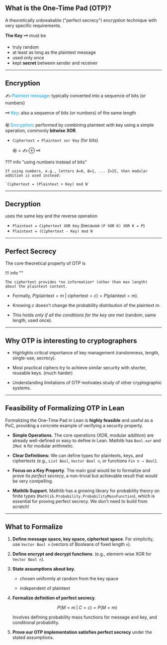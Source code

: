 ## What is the One-Time Pad (OTP)?

A theoretically unbreakable ("perfect secrecy") encryption technique with very specific requirements.

**The Key** 🗝️ must be

* truly random
* at least as long as the plaintext message
* used only once
* kept **secret** between sender and receiver

---

## Encryption

✍️ <font color="slate">Plaintext message</font>: typically converted into a sequence of bits (or numbers)

🗝️ <font color="slate">Key</font>: also a sequence of bits (or numbers) of the same length

㊙️ <font color="slate">Encryption</font>: performed by combining plaintext with key using a simple operation, commonly **bitwise XOR**.

* `Ciphertext = Plaintext xor Key` (for bits)

    ㊙️ = ✍️ ⊕ 🗝️


??? info "using numbers instead of bits"

    If using numbers, e.g., letters A=0, B=1, ... Z=25, then modular addition is used instead:

    `Ciphertext = (Plaintext + Key) mod N`

---

## Decryption

uses the same key and the reverse operation

* `Plaintext = Ciphertext XOR Key` (because `(P XOR K) XOR K = P`)
* `Plaintext = (Ciphertext - Key) mod N`

---

## Perfect Secrecy

The core theoretical property of OTP is

!!! info ""

    The ciphertext provides *no information* (other than max length)
    about the plaintext content.

+  Formally, $P(\text{plaintext} = m \; | \; \text{ciphertext} = c) = P(\text{plaintext} = m)$.

+  Knowing $c$ doesn't change the probability distribution of the plaintext $m$.

+  This holds *only if all the conditions for the key are met* (random, same length, used once).

---

## Why OTP is interesting to cryptographers

+  Highlights critical importance of key management (randomness, length,
   single-use, secrecy).

+  Most practical ciphers try to achieve similar security with
   shorter, reusable keys. (much harder)

+  Understanding limitations of OTP motivates study of other cryptographic systems.

---

## Feasibility of Formalizing OTP in Lean

Formalizing the One-Time Pad in Lean is **highly feasible** and useful as a PoC,
providing a concrete example of verifying a security property.

+  **Simple Operations**. The core operations (XOR, modular addition) are already
   well-defined or easy to define in Lean. Mathlib has `Bool.xor` and `ZMod N` for modular arithmetic.

+  **Clear Definitions:** We can define types for plaintexts, keys, and ciphertexts
   (e.g., `List Bool`, `Vector Bool n`, or functions `Fin n → Bool`).

+  **Focus on a Key Property**. The main goal would be to formalize and prove its
   *perfect secrecy*, a non-trivial but achievable result that would be very compelling.

+  **Mathlib Support**. Mathlib has a growing library for probability theory on
   finite types (`Mathlib.Probability.ProbabilityMassFunction`), which is essential
   for proving perfect secrecy. We don't need to build from scratch!

---

## What to Formalize

1.  **Define message space, key space, ciphertext space**.
    For simplicity, use `Vector Bool n` (vectors of Booleans of fixed length `n`).

2.  **Define encrypt and decrypt functions**.
    (e.g., element-wise XOR for `Vector Bool n`).

3.  **State assumptions about key**.

    + chosen uniformly at random from the key space

    + independent of plaintext

4.  **Formalize definition of perfect secrecy**.

    $$P(M=m \; | \; C=c) = P(M=m)$$

    Involves defining probability mass functions for message and key, and conditional probability.

5.  **Prove our OTP implementation satisfies perfect secrecy** under the stated assumptions.


